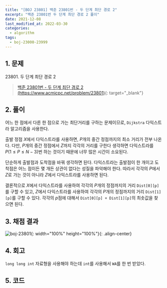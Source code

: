 ```yaml
---
title: "[BOJ 23801] 백준 23801번 - 두 단계 최단 경로 2"
excerpt: "백준 23801번 두 단계 최단 경로 2 풀이"
date: 2021-12-08
last_modified_at: 2022-03-30
categories:
  - algorithm
tags:
  - boj-23000-23999
---
```


## 1. 문제
$23801$. 두 단계 최단 경로 2

> [백준 23801번 - 두 단계 최단 경로 2 (https://www.acmicpc.net/problem/23801)](https://www.acmicpc.net/problem/23801){: target="_blank"}

## 2. 풀이

어느 한 점에서 다른 한 점으로 가는 최단거리를 구하는 문제이므로, `Dijkstra` 다익스트라 알고리즘을 사용한다. 

출발 정점 $X$에서 다익스트라를 사용하면, $P$개의 중간 정점까지의 최소 거리가 전부 나온다. 다만, $P$개의 중간 정점에서 $Z$까지 각각의 거리를 구한다 생각하면 다익스트라를 $P(1\leq P\leq N-3)$번 하는 것이기 때문에 너무 많은 시간이 소요된다.

단순하게 출발점과 도착점을 바꿔 생각하면 된다. 다익스트라는 출발점이 한 개이고 도착점은 어느 점이든 몇 개든 상관이 없다는 성질을 파악해야 한다. 따라서 각각의 $P$에서 $Z$로 가는 것이 아니라 $Z$에서 다익스트라를 사용하면 된다.

결론적으로 $X$에서 다익스트라를 사용하여 각각의 $P$개의 정점까지의 거리 `Dist[0][p]`를 구할 수 있고, $Z$에서 다익스트라를 사용하여 각각의 $P$개의 정점까지의 거리 `Dist[1][p]`를 구할 수 있다. 각각의 $p$점에 대해서 `Dist[0][p] + Dist[1][p]`의 최솟값을 찾으면 된다.

## 3. 채점 결과

![boj-23801](https://user-images.githubusercontent.com/30232837/160773580-e1513c50-6ec1-4561-b5d4-9166aeaa8b73.png "boj-23801"){: width="100%" height="100%"}{: .align-center}

## 4. 회고

`long long int` 자료형을 사용해야 하는데 `int`를 사용해서 `WA`를 한 번 받았다.

## 5. 코드

<script src="https://gist.github.com/BurningFalls/3f516308e7bffaa67a4e749e92c73b61.js"></script>